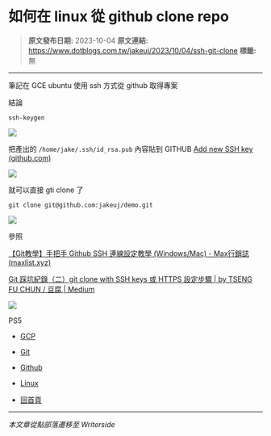 # 如何在 linux 從 github clone repo

> **原文發布日期:** 2023-10-04
> **原文連結:** https://www.dotblogs.com.tw/jakeuj/2023/10/04/ssh-git-clone
> **標籤:** 無

---

筆記在 GCE ubuntu 使用 ssh 方式從 github 取得專案

結論

```
ssh-keygen
```

![](https://dotblogsfile.blob.core.windows.net/user/小小朱/67d1de2f-d39e-46f7-b2c2-250dfa29334e/1696402201.png.png)

把產出的 `/home/jake/.ssh/id_rsa.pub` 內容貼到 GITHUB [Add new SSH key (github.com)](https://github.com/settings/ssh/new)

![](https://dotblogsfile.blob.core.windows.net/user/小小朱/67d1de2f-d39e-46f7-b2c2-250dfa29334e/1696402458.png.png)

就可以直接 gti clone 了

`git clone git@github.com:jakeuj/demo.git`

![](https://dotblogsfile.blob.core.windows.net/user/小小朱/67d1de2f-d39e-46f7-b2c2-250dfa29334e/1696402559.png.png)

參照

[【Git教學】手把手 Github SSH 連線設定教學 (Windows/Mac) - Max行銷誌 (maxlist.xyz)](https://www.maxlist.xyz/2022/12/22/github-ssh-setting/)

[Git 踩坑紀錄（二）git clone with SSH keys 或 HTTPS 設定步驟 | by TSENG FU CHUN / 豆腐 | Medium](https://tsengbatty.medium.com/git-%E8%B8%A9%E5%9D%91%E7%B4%80%E9%8C%84-%E4%BA%8C-git-clone-with-ssh-keys-%E6%88%96-https-%E8%A8%AD%E5%AE%9A%E6%AD%A5%E9%A9%9F-bdb721bd7cf2)

![](https://card.psnprofiles.com/1/jakeuj.png)

PS5

* [GCP](/jakeuj/Tags?qq=GCP)
* [Git](/jakeuj/Tags?qq=Git)
* [Github](/jakeuj/Tags?qq=Github)
* [Linux](/jakeuj/Tags?qq=Linux)

* [回首頁](/jakeuj)

---

*本文章從點部落遷移至 Writerside*
